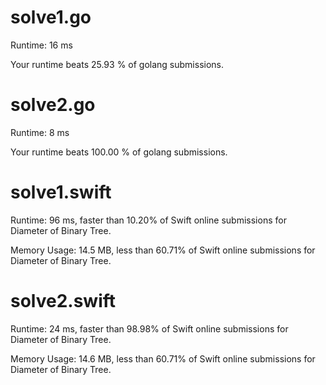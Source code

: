 # solve1.go

Runtime: 16 ms

Your runtime beats 25.93 % of golang submissions.

# solve2.go

Runtime: 8 ms

Your runtime beats 100.00 % of golang submissions.

# solve1.swift

Runtime: 96 ms, faster than 10.20% of Swift online submissions for Diameter of Binary Tree.

Memory Usage: 14.5 MB, less than 60.71% of Swift online submissions for Diameter of Binary Tree.

# solve2.swift

Runtime: 24 ms, faster than 98.98% of Swift online submissions for Diameter of Binary Tree.

Memory Usage: 14.6 MB, less than 60.71% of Swift online submissions for Diameter of Binary Tree.
